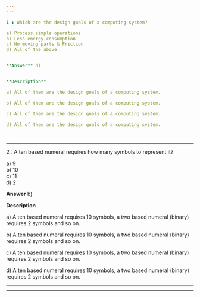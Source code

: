 ```yaml
---
---

1 : Which are the design goals of a computing system?

a) Process simple operations  
b) Less energy consumption  
c) No moving parts & Friction  
d) All of the above  


**Answer** d)


**Description**

a) All of them are the design goals of a computing system.

b) All of them are the design goals of a computing system.

c) All of them are the design goals of a computing system.

d) All of them are the design goals of a computing system.

---
```

---


2 : A ten based numeral requires how many symbols to represent it?

a) 9  
b) 10  
c) 11  
d) 2  


**Answer** b)


**Description**

a) A ten based numeral requires 10 symbols, a two based numeral (binary) requires 2 symbols and so on.

b) A ten based numeral requires 10 symbols, a two based numeral (binary) requires 2 symbols and so on.

c) A ten based numeral requires 10 symbols, a two based numeral (binary) requires 2 symbols and so on.

d) A ten based numeral requires 10 symbols, a two based numeral (binary) requires 2 symbols and so on.

---
---


